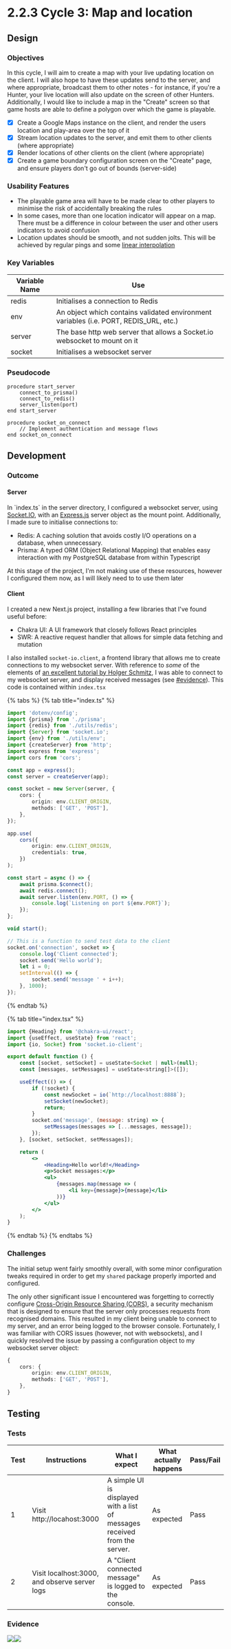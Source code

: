 # 2.2.3 Cycle 3: Map and location

## Design

### Objectives

In this cycle, I will aim to create a map with your live updating location on the client. I will also hope to have these updates send to the server, and where appropriate, broadcast them to other notes - for instance, if you're a Hunter, your live location will also update on the screen of other Hunters. Additionally, I would like to include a map in the "Create" screen so that game hosts are able to define a polygon over which the game is playable.

* [x] Create a Google Maps instance on the client, and render the users location and play-area over the top of it
* [x] Stream location updates to the server, and emit them to other clients (where appropriate)
* [x] Render locations of other clients on the client (where appropriate)
* [x] Create a game boundary configuration screen on the "Create" page, and ensure players don't go out of bounds (server-side)

### Usability Features

* The playable game area will have to be made clear to other players to minimise the risk of accidentally breaking the rules
* In some cases, more than one location indicator will appear on a map. There must be a difference in colour between the user and other users indicators to avoid confusion
* Location updates should be smooth, and not sudden jolts. This will be achieved by regular pings and some [linear interpolation](https://en.wikipedia.org/wiki/Linear\_interpolation)

### Key Variables

| Variable Name | Use                                                                                    |
| ------------- | -------------------------------------------------------------------------------------- |
| redis         | Initialises a connection to Redis                                                      |
| env           | An object which contains validated environment variables (i.e. PORT, REDIS\_URL, etc.) |
| server        | The base http web server that allows a Socket.io websocket to mount on it              |
| socket        | Initialises a websocket server                                                         |

### Pseudocode

```
procedure start_server
    connect_to_prisma()
    connect_to_redis()
    server_listen(port)
end start_server

procedure socket_on_connect
    // Implement authentication and message flows
end socket_on_connect
```

## Development

### Outcome

#### Server

In \`index.ts\` in the server directory, I configured a websocket server, using [Socket.IO](https://socket.io/), with an [Express.js](https://expressjs.com/) server object as the mount point. Additionally, I made sure to initialise connections to:

* Redis: A caching solution that avoids costly I/O operations on a database, when unnecessary.
* Prisma: A typed ORM (Object Relational Mapping) that enables easy interaction with my PostgreSQL database from within Typescript

At this stage of the project, I'm not making use of these resources, however I configured them now, as I will likely need to to use them later

#### Client

I created a new Next.js project, installing a few libraries that I've found useful before:

* Chakra UI: A UI framework that closely follows React principles
* SWR: A reactive request handler that allows for simple data fetching and mutation

I also installed `socket-io.client`, a frontend library that allows me to create connections to my websocket server. With reference to _some_ of the elements of [an excellent tutorial by Holger Schmitz](https://developer.okta.com/blog/2021/07/14/socket-io-react-tutorial#implement-the-socketio-client-using-react), I was able to connect to my websocket server, and display received messages (see [#evidence](cycle-1-1.md#evidence "mention")). This code is contained within `index.tsx`

{% tabs %}
{% tab title="index.ts" %}
```typescript
import 'dotenv/config';
import {prisma} from './prisma';
import {redis} from './utils/redis';
import {Server} from 'socket.io';
import {env} from './utils/env';
import {createServer} from 'http';
import express from 'express';
import cors from 'cors';

const app = express();
const server = createServer(app);

const socket = new Server(server, {
	cors: {
		origin: env.CLIENT_ORIGIN,
		methods: ['GET', 'POST'],
	},
});

app.use(
	cors({
		origin: env.CLIENT_ORIGIN,
		credentials: true,
	})
);

const start = async () => {
	await prisma.$connect();
	await redis.connect();
	await server.listen(env.PORT, () => {
		console.log(`Listening on port ${env.PORT}`);
	});
};

void start();

// This is a function to send test data to the client
socket.on('connection', socket => {
	console.log('Client connected');
	socket.send('Hello world');
	let i = 0;
	setInterval(() => {
		socket.send('message ' + i++);
	}, 1000);
});
```
{% endtab %}

{% tab title="index.tsx" %}
```jsx
import {Heading} from '@chakra-ui/react';
import {useEffect, useState} from 'react';
import {io, Socket} from 'socket.io-client';

export default function () {
	const [socket, setSocket] = useState<Socket | null>(null);
	const [messages, setMessages] = useState<string[]>([]);

	useEffect(() => {
		if (!socket) {
			const newSocket = io(`http://localhost:8888`);
			setSocket(newSocket);
			return;
		}
		socket.on('message', (message: string) => {
			setMessages(messages => [...messages, message]);
		});
	}, [socket, setSocket, setMessages]);

	return (
		<>
			<Heading>Hello world!</Heading>
			<p>Socket messages:</p>
			<ul>
				{messages.map(message => (
					<li key={message}>{message}</li>
				))}
			</ul>
		</>
	);
}
```
{% endtab %}
{% endtabs %}

### Challenges

The initial setup went fairly smoothly overall, with some minor configuration tweaks required in order to get my `shared` package properly imported and configured.

The only other significant issue I encountered was forgetting to correctly configure [Cross-Origin Resource Sharing (CORS)](https://developer.mozilla.org/en-US/docs/Web/HTTP/CORS), a security mechanism that is designed to ensure that the server only processes requests from recognised domains. This resulted in my client being unable to connect to my server, and an error being logged to the browser console. Fortunately, I was familiar with CORS issues (however, not with websockets), and I quickly resolved the issue by passing a configuration object to my websocket server object:

```typescript
{
	cors: {
		origin: env.CLIENT_ORIGIN,
		methods: ['GET', 'POST'],
	},
}
```

## Testing

### Tests

| Test | Instructions                                  | What I expect                                                              | What actually happens | Pass/Fail |
| ---- | --------------------------------------------- | -------------------------------------------------------------------------- | --------------------- | --------- |
| 1    | Visit http://locahost:3000                    | A simple UI is displayed with a list of messages received from the server. | As expected           | Pass      |
| 2    | Visit localhost:3000, and observe server logs | A "Client connected message" is logged to the console.                     | As expected           | Pass      |

### Evidence

![](<../.gitbook/assets/image (1) (1).png>)![](<../.gitbook/assets/image (5) (1) (1) (1).png>)
